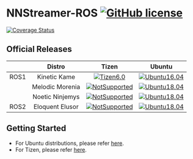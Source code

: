 # NNStreamer-ROS [![GitHub license](https://badgen.net/badge/license/LGPL-2.1/blue)](./LICENSE)

[![Coverage Status](https://coveralls.io/repos/github/nnstreamer/nnstreamer-ros/badge.svg?branch=main)](https://coveralls.io/github/nnstreamer/nnstreamer-ros?branch=main)

## Official Releases
|    |     Distro    | Tizen | Ubuntu |
|:--:|      :--:     |     :--:    |   :--:  |
|ROS1|Kinetic Kame|[![Tizen6.0](https://img.shields.io/badge/6.0-armv7l%20%7C%20aarch64%20%7C%20x86__64-blue)](http://download.tizen.org/live/devel%3A/Tizen%3A/6.0%3A/AI/Tizen_Unified_standard/)|[![Ubuntu16.04](https://img.shields.io/badge/16.04-x86__64-blue)]()|
|    |Melodic Morenia|[![NotSupported](https://img.shields.io/badge/Not%20Supported-red)]()|[![Ubuntu18.04](https://img.shields.io/badge/18.04-x86__64-blue)]()|
|    |Noetic Ninjemys|[![NotSupported](https://img.shields.io/badge/Not%20Supported-red)]()|[![Ubuntu18.04](https://img.shields.io/badge/18.04-x86__64-blue)]()|[![Ubuntu16.04](https://img.shields.io/badge/16.04-x86__64-blue)]()|
|ROS2|Eloquent Elusor|[![NotSupported](https://img.shields.io/badge/Not%20Supported-red)]()|[![Ubuntu18.04](https://img.shields.io/badge/18.04-x86__64-blue)]()|

## Getting Started
* For Ubuntu distributions, please refer [here](documents/getting-started-ubuntu.md).
* For Tizen, please refer [here](documents/getting-started-tizen.md).
